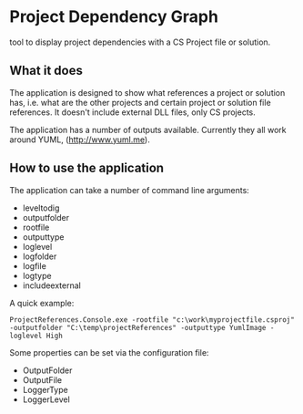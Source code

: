 Project Dependency Graph
========================

tool to display project dependencies with a CS Project file or solution.


What it does
------------

The application is designed to show what references a project or solution has, i.e. what are the other projects and certain project or solution file references.  It doesn't include external DLL files, only CS projects.

The application has a number of outputs available.  Currently they all work around YUML, (http://www.yuml.me).


How to use the application
--------------------------

The application can take a number of command line arguments:

- leveltodig
- outputfolder
- rootfile
- outputtype
- loglevel
- logfolder
- logfile
- logtype
- includeexternal

A quick example: 

```
ProjectReferences.Console.exe -rootfile "c:\work\myprojectfile.csproj" -outputfolder "C:\temp\projectReferences" -outputtype YumlImage -loglevel High
```

Some properties can be set via the configuration file:

- OutputFolder
- OutputFile
- LoggerType
- LoggerLevel

